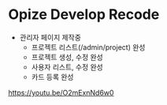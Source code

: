 # Opize Develop Recode
* 관리자 페이지 제작중
  * 프로젝트 리스트(/admin/project) 완성
  * 프로젝트 생성, 수정 완성
  * 사용자 리스트, 수정 완성
  * 카드 등록 완성

https://youtu.be/O2mExnNd6w0
